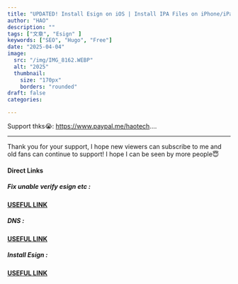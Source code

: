 ```yaml
---
title: "UPDATED! Install Esign on iOS | Install IPA Files on iPhone/iPad NO COMPUTER! файлов esign free cert"
author: "HAO"
description: ""
tags: ["文章", "Esign" ]
keywords: ["SEO", "Hugo", "Free"]
date: "2025-04-04"
image:
  src: "/img/IMG_8162.WEBP"
  alt: "2025"
  thumbnail:
    size: "170px"
    borders: "rounded"
draft: false
categories:

---
```


Support thks😭: https://www.paypal.me/haotech....
<!--more-->

---

Thank you for your support, I hope new viewers can subscribe to me and old fans can continue to support!
I hope I can be seen by more people😇

#### **Direct Links**

##### **<font style="background:  "> Fix unable verify esign etc :</font>** 
**[ USEFUL LINK ](https://jiun8631.pages.dev/post/fixverify-250318/)**

##### **<font style="background: "> DNS :</font>** 
**[ USEFUL LINK ](https://www.mediafire.com/file/afijmpqtgffu92p/Toasty+DNS+V1.mobileconfig?dkey=qjky5xkx0kg&r=781)**

##### **<font style="background: "> Install Esign :</font>** 
**[ USEFUL LINK ](https://nirbytes.com/iosWizardry)**

